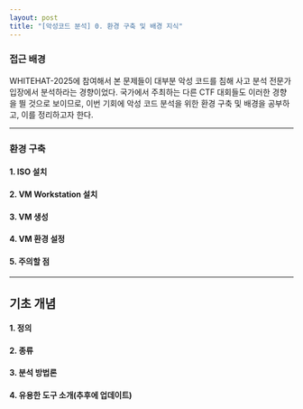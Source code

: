 ```yaml
---
layout: post
title: "[악성코드 분석] 0. 환경 구축 및 배경 지식"
---
```


### 접근 배경
WHITEHAT-2025에 참여해서 본 문제들이 대부분 악성 코드를 침해 사고 분석 전문가 입장에서 분석하라는 경향이었다.
국가에서 주최하는 다른 CTF 대회들도 이러한 경향을 띌 것으로 보이므로, 이번 기회에 악성 코드 분석을 위한 환경 구축 및 배경을 공부하고, 이를 정리하고자 한다.

---

### 환경 구축
#### 1. ISO 설치
#### 2. VM Workstation 설치
#### 3. VM 생성
#### 4. VM 환경 설정
#### 5. 주의할 점

---
## 기초 개념
#### 1. 정의
#### 2. 종류
#### 3. 분석 방법론
#### 4. 유용한 도구 소개(추후에 업데이트)
